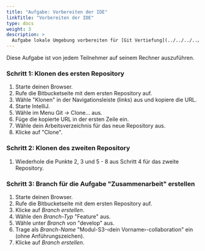 ```yaml
---
title: "Aufgabe: Vorbereiten der IDE"
linkTitle: "Vorbereiten der IDE"
type: docs
weight: 3
description: >
  Aufgabe lokale Umgebung vorbereiten für [Git Vertiefung](../../../../docs/git/vertiefung/preliminaries)
---
```


Diese Aufgabe ist von jedem Teilnehmer auf seinem Rechner auszuführen.

### Schritt 1: Klonen des ersten Repository

1. Starte deinen Browser.
2. Rufe die Bitbucketseite mit dem ersten Repository auf.
3. Wähle "Klonen" in der Navigationsleiste (links) aus und kopiere die URL.
4. Starte IntelliJ.
5. Wähle im Menu Git -> Clone... aus.
6. Füge die kopierte URL in der ersten Zeile ein.
7. Wähle dein Arbeitsverzeichnis für das neue Repository aus.
8. Klicke auf "Clone".

### Schritt 2: Klonen des zweiten Repository

1. Wiederhole die Punkte 2, 3 und 5 - 8 aus Schritt 4 für das zweite Repository.

### Schritt 3: Branch für die Aufgabe "Zusammenarbeit" erstellen

1. Starte deinen Browser.
2. Rufe die Bitbucketseite mit dem ersten Repository auf.
3. Klicke auf _Branch erstellen_.
4. Wähle den _Branch-Typ_ "Feature" aus.
5. Wähle unter _Branch von_ "develop" aus.
6. Trage als _Branch-Name_ "Modul-S3-‹dein Vorname›-collaboration" ein (ohne Anführungszeichen).
7. Klicke auf _Branch erstellen_.
